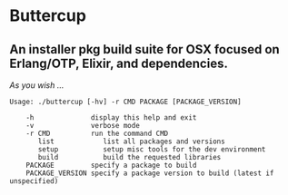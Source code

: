 # Buttercup
## An installer pkg build suite for OSX focused on Erlang/OTP, Elixir, and dependencies.

*As you wish ...*

```
Usage: ./buttercup [-hv] -r CMD PACKAGE [PACKAGE_VERSION]

    -h              display this help and exit
    -v              verbose mode
    -r CMD          run the command CMD
       list            list all packages and versions
       setup           setup misc tools for the dev environment
       build           build the requested libraries
    PACKAGE         specify a package to build
    PACKAGE_VERSION specify a package version to build (latest if unspecified)
```
